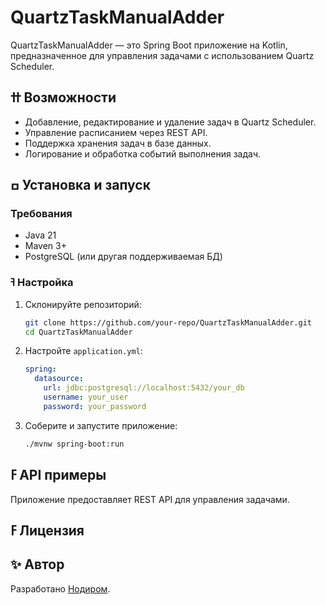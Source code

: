 # QuartzTaskManualAdder

QuartzTaskManualAdder — это Spring Boot приложение на Kotlin, предназначенное для управления задачами с использованием Quartz Scheduler.

## ߚ Возможности
- Добавление, редактирование и удаление задач в Quartz Scheduler.
- Управление расписанием через REST API.
- Поддержка хранения задач в базе данных.
- Логирование и обработка событий выполнения задач.

## ߛ️ Установка и запуск
### Требования
- Java 21
- Maven 3+
- PostgreSQL (или другая поддерживаемая БД)

### ߔ Настройка
1. Склонируйте репозиторий:
   ```sh
   git clone https://github.com/your-repo/QuartzTaskManualAdder.git
   cd QuartzTaskManualAdder
   ```
2. Настройте `application.yml`:
   ```yaml
   spring:
     datasource:
       url: jdbc:postgresql://localhost:5432/your_db
       username: your_user
       password: your_password
   ```
3. Соберите и запустите приложение:
   ```sh
   ./mvnw spring-boot:run
   ```

## ߓ API примеры
Приложение предоставляет REST API для управления задачами.

## ߓ Лицензия
## ✨ Автор
Разработано [Нодиром](https://t.me/sirojiddinoovv).
